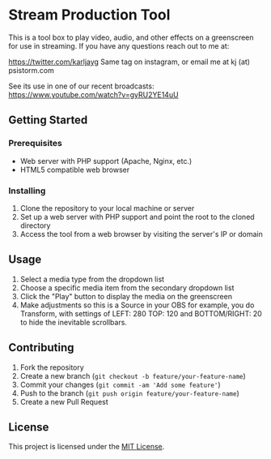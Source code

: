 # Stream Production Tool

This is a tool box to play video, audio, and other effects on a greenscreen for use in streaming.  If you have any questions reach out to me at:

https://twitter.com/karljayg  Same tag on instagram, or email me at kj (at) psistorm.com

See its use in one of our recent broadcasts: https://www.youtube.com/watch?v=gyRU2YE14uU


## Getting Started

### Prerequisites

- Web server with PHP support (Apache, Nginx, etc.)
- HTML5 compatible web browser

### Installing

1. Clone the repository to your local machine or server
2. Set up a web server with PHP support and point the root to the cloned directory
3. Access the tool from a web browser by visiting the server's IP or domain

## Usage

1. Select a media type from the dropdown list
2. Choose a specific media item from the secondary dropdown list
3. Click the "Play" button to display the media on the greenscreen
4. Make adjustments so this is a Source in your OBS for example, you do Transform, with settings of LEFT: 280 TOP: 120 and BOTTOM/RIGHT: 20 to hide the inevitable scrollbars.

## Contributing

1. Fork the repository
2. Create a new branch (`git checkout -b feature/your-feature-name`)
3. Commit your changes (`git commit -am 'Add some feature'`)
4. Push to the branch (`git push origin feature/your-feature-name`)
5. Create a new Pull Request

## License

This project is licensed under the [MIT License](https://opensource.org/licenses/MIT).
